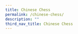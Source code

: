 ```yaml
---
title: Chinese Chess
permalink: /chinese-chess/
description: ""
third_nav_title: Chinese Chess
---
```


